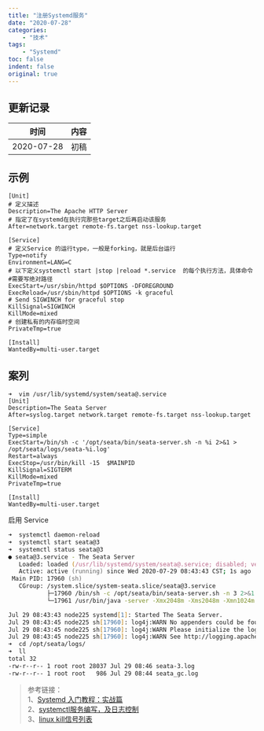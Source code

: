 ```yaml
---
title: "注册Systemd服务"
date: "2020-07-28"
categories:
    - "技术"
tags:
    - "Systemd"
toc: false
indent: false
original: true
---
```


## 更新记录

| 时间       | 内容 |
| ---------- | ---- |
| 2020-07-28 | 初稿 |

## 示例

``` shell
[Unit]
# 定义描述
Description=The Apache HTTP Server
# 指定了在systemd在执行完那些target之后再启动该服务
After=network.target remote-fs.target nss-lookup.target

[Service]
# 定义Service 的运行type，一般是forking，就是后台运行
Type=notify
Environment=LANG=C
# 以下定义systemctl start |stop |reload *.service  的每个执行方法，具体命令#需要写绝对路径
ExecStart=/usr/sbin/httpd $OPTIONS -DFOREGROUND
ExecReload=/usr/sbin/httpd $OPTIONS -k graceful
# Send SIGWINCH for graceful stop
KillSignal=SIGWINCH
KillMode=mixed
# 创建私有的内存临时空间
PrivateTmp=true

[Install]
WantedBy=multi-user.target
```

## 案列

``` shell
➜  vim /usr/lib/systemd/system/seata@.service
[Unit]
Description=The Seata Server
After=syslog.target network.target remote-fs.target nss-lookup.target

[Service]
Type=simple
ExecStart=/bin/sh -c '/opt/seata/bin/seata-server.sh -n %i 2>&1 > /opt/seata/logs/seata-%i.log'
Restart=always
ExecStop=/usr/bin/kill -15  $MAINPID
KillSignal=SIGTERM
KillMode=mixed
PrivateTmp=true

[Install]
WantedBy=multi-user.target
```

启用 Service

``` zsh
➜  systemctl daemon-reload
➜  systemctl start seata@3
➜  systemctl status seata@3
● seata@3.service - The Seata Server
   Loaded: loaded (/usr/lib/systemd/system/seata@.service; disabled; vendor preset: disabled)
   Active: active (running) since Wed 2020-07-29 08:43:43 CST; 1s ago
 Main PID: 17960 (sh)
   CGroup: /system.slice/system-seata.slice/seata@3.service
           ├─17960 /bin/sh -c /opt/seata/bin/seata-server.sh -n 3 2>&1 > /opt/seata/logs/seata-3.log
           └─17961 /usr/bin/java -server -Xmx2048m -Xms2048m -Xmn1024m -Xss512k -XX:SurvivorRatio=10 -XX:MetaspaceSize=128m -XX:MaxMetaspaceSize=256m -XX:MaxDirectMemorySize=1024m -XX:-O...

Jul 29 08:43:43 node225 systemd[1]: Started The Seata Server.
Jul 29 08:43:45 node225 sh[17960]: log4j:WARN No appenders could be found for logger (org.apache.http.client.protocol.RequestAddCookies).
Jul 29 08:43:45 node225 sh[17960]: log4j:WARN Please initialize the log4j system properly.
Jul 29 08:43:45 node225 sh[17960]: log4j:WARN See http://logging.apache.org/log4j/1.2/faq.html#noconfig for more info.
➜  cd /opt/seata/logs/
➜  ll
total 32
-rw-r--r-- 1 root root 28037 Jul 29 08:46 seata-3.log
-rw-r--r-- 1 root root   986 Jul 29 08:44 seata_gc.log
```

> 参考链接：  
> 1、[Systemd 入门教程：实战篇](http://www.ruanyifeng.com/blog/2016/03/systemd-tutorial-part-two.html)  
> 2、[systemctl服务编写，及日志控制](https://blog.csdn.net/jeccisnd/article/details/103166554/)  
> 3、[linux kill信号列表](https://www.cnblogs.com/the-tops/p/5604537.html)  
>